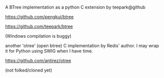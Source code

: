 
A BTree implementation as a python C extension
by teepark@github

https://github.com/pengkui/btree

https://github.com/teepark/btree

(Windows compilation is buggy)


another 'otree' (open btree) C implementation by Redis' author. I may wrap it for Python using SWIG when I have time.

https://github.com/antirez/otree

(not folked/cloned yet)

